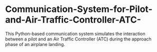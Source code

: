 # Communication-System-for-Pilot-and-Air-Traffic-Controller-ATC-
This Python-based communication system simulates the interaction between a pilot and an Air Traffic Controller (ATC) during the approach phase of an airplane landing.
